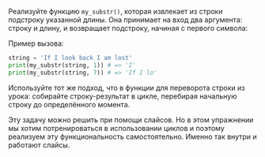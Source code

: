 
Реализуйте функцию `my_substr()`, которая извлекает из строки подстроку указанной длины. Она принимает на вход два аргумента: строку и длину, и возвращает подстроку, начиная с первого символа:

Пример вызова:

```python
string = 'If I look back I am lost'
print(my_substr(string, 1)) # => 'I'
print(my_substr(string, 7)) # => 'If I lo'
```

Используйте тот же подход, что в функции для переворота строки из урока: собирайте строку-результат в цикле, перебирая начальную строку до определённого момента.

Эту задачу можно решить при помощи слайсов. Но в этом упражнении мы хотим потренироваться в использовании циклов и поэтому реализуем эту функциональность самостоятельно. Именно так внутри и работают слайсы.
